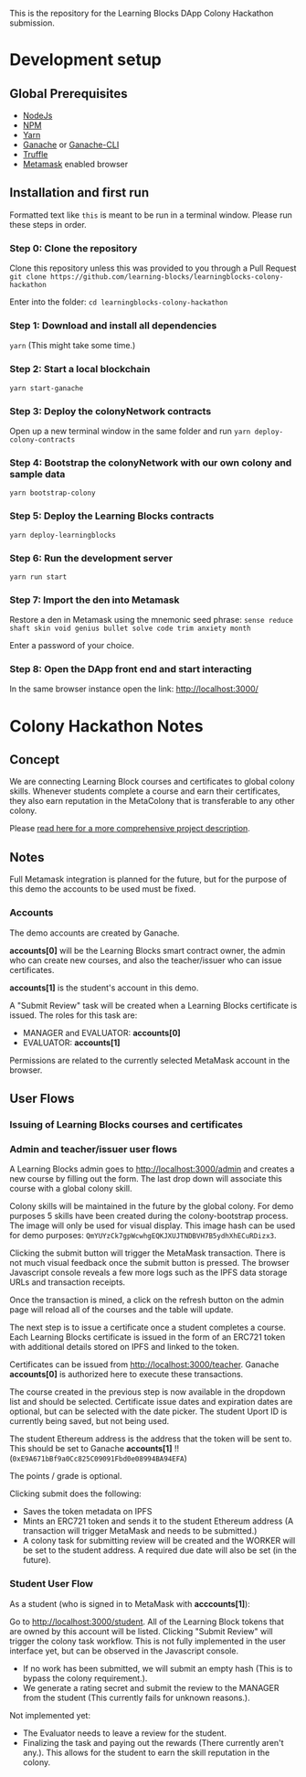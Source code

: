 This is the repository for the Learning Blocks DApp Colony Hackathon submission.

# Development setup
## Global Prerequisites
- [NodeJs](https://nodejs.org)
- [NPM](https://nodejs.org)
- [Yarn](https://yarnpkg.com/en/)
- [Ganache](http://truffleframework.com/ganache/) or [Ganache-CLI](https://www.npmjs.com/package/ganache-cli)
- [Truffle](http://truffleframework.com/)
- [Metamask](https://metamask.io/) enabled browser

## Installation and first run

Formatted text like `this` is meant to be run in a terminal window.
Please run these steps in order.

### Step 0: Clone the repository
Clone this repository unless this was provided to you through a Pull Request
`git clone https://github.com/learning-blocks/learningblocks-colony-hackathon`

Enter into the folder:
`cd learningblocks-colony-hackathon`

### Step 1: Download and install all dependencies
`yarn`
(This might take some time.)

### Step 2: Start a local blockchain
`yarn start-ganache`

### Step 3: Deploy the colonyNetwork contracts
Open up a new terminal window in the same folder and run
`yarn deploy-colony-contracts`

### Step 4: Bootstrap the colonyNetwork with our own colony and sample data
`yarn bootstrap-colony`

### Step 5: Deploy the Learning Blocks contracts
`yarn deploy-learningblocks`


### Step 6: Run the development server
`yarn run start`

### Step 7: Import the den into Metamask
Restore a den in Metamask using the mnemonic seed phrase: `sense reduce shaft skin void genius bullet solve code trim anxiety month`

Enter a password of your choice.

### Step 8: Open the DApp front end and start interacting
In the same browser instance open the link:
[http://localhost:3000/](http://localhost:3000/)


# Colony Hackathon Notes
## Concept
We are connecting Learning Block courses and certificates to global colony skills.
Whenever students complete a course and earn their certificates, they also earn reputation in the MetaColony that is transferable to any other colony.

Please [read here for a more comprehensive project description](https://github.com/learning-blocks/colonyHackathon/blob/master/submissions/Learning%20Blocks.md).

## Notes
Full Metamask integration is planned for the future, but for the purpose of this demo the accounts to be used must be fixed.

### Accounts
The demo accounts are created by Ganache.

**accounts[0]** will be the Learning Blocks smart contract owner, the admin who can create new courses, and also the teacher/issuer who can issue certificates.

**accounts[1]** is the student's account in this demo.

A "Submit Review" task will be created when a Learning Blocks certificate is issued. The roles for this task are:

- MANAGER and EVALUATOR: **accounts[0]**
- EVALUATOR: **accounts[1]**

Permissions are related to the currently selected MetaMask account in the browser.


## User Flows

### Issuing of Learning Blocks courses and certificates

### Admin and teacher/issuer user flows
A Learning Blocks admin goes to [http://localhost:3000/admin](http://localhost:3000/admin) and creates a new course by filling out the form. The last drop down will associate this course with a global colony skill.

Colony skills will be maintained in the future by the global colony. For demo purposes 5 skills have been created during the colony-bootstrap process. The image will only be used for visual display. This image hash can be used for demo purposes: `QmYUYzCk7gpWcwhgEQKJXUJTNDBVH7B5ydhXhECuRDizx3`.

Clicking the submit button will trigger the MetaMask transaction.
There is not much visual feedback once the submit button is pressed. The browser Javascript console reveals a few more logs such as the IPFS data storage URLs and transaction receipts.

Once the transaction is mined, a click on the refresh button on the admin page will reload all of the courses and the table will update.

The next step is to issue a certificate once a student completes a course. Each Learning Blocks certificate is issued in the form of an ERC721 token with additional details stored on IPFS and linked to the token.

Certificates can be issued from [http://localhost:3000/teacher](http://localhost:3000/teacher). Ganache **accounts[0]** is authorized here to execute these transactions.

The course created in the previous step is now available in the dropdown list and should be selected.
Certificate issue dates and expiration dates are optional, but can be selected with the date picker.
The student Uport ID is currently being saved, but not being used.

The student Ethereum address is the address that the token will be sent to. This should be set to Ganache **accounts[1]** !! (`0xE9A671bBf9a0Cc825C09091Fbd0e08994BA94EFA`)


The points / grade is optional.

Clicking submit does the following:

- Saves the token metadata on IPFS
- Mints an ERC721 token and sends it to the student Ethereum address (A transaction will trigger MetaMask and needs to be submitted.)
- A colony task for submitting review will be created and the WORKER will be set to the student address. A required due date will also be set (in the future).

### Student User Flow

As a student (who is signed in to MetaMask with **acccounts[1]**):

Go to [http://localhost:3000/student](http://localhost:3000/student).
All of the Learning Block tokens that are owned by this account will be listed.
Clicking "Submit Review" will trigger the colony task workflow. This is not fully implemented in the user interface yet, but can be observed in the Javascript console.

- If no work has been submitted, we will submit an empty hash (This is to bypass the colony requirement.).
- We generate a rating secret and submit the review to the MANAGER from the student (This currently fails for unknown reasons.).

Not implemented yet:

- The Evaluator needs to leave a review for the student.
- Finalizing the task and paying out the rewards (There currently aren't any.). This allows for the student to earn the skill reputation in the colony.



